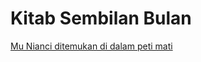 # Kitab Sembilan Bulan

[Mu Nianci ditemukan di dalam peti mati](https://youtube.com/clip/Ugkx_RLhQbrAJVgAlSXJzoOG80b2gnh87tq7)


